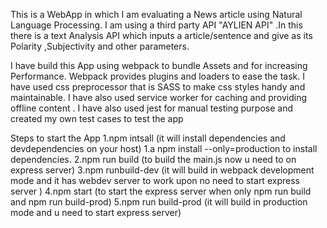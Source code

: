 This is a WebApp in which  I am evaluating a News article using Natural Language Processing.
I am using a third party API "AYLIEN API" .In this there is a text Analysis API which inputs a article/sentence and give as its Polarity ,Subjectivity and other parameters.

I have build this App using webpack to bundle Assets and for increasing Performance.
Webpack provides plugins and loaders to ease the task.
I have used css preprocessor that is SASS to make css styles handy and maintainable.
I have also used service worker for caching and providing offline content .
I have also used jest for manual testing purpose and created my own test cases to test the app


Steps to start the App
1.npm intsall (it will install dependencies and devdependencies on your host)
     1.a npm install --only=production to install dependencies.
2.npm run build (to build the main.js now u need to on express server)
3.npm runbuild-dev (it will build in webpack development mode and it has webdev server to work upon no need to start express server )
4.npm start (to start the express server when only npm run build and npm run build-prod)
5.npm run build-prod (it will build in production mode and u need to start express server)

 


